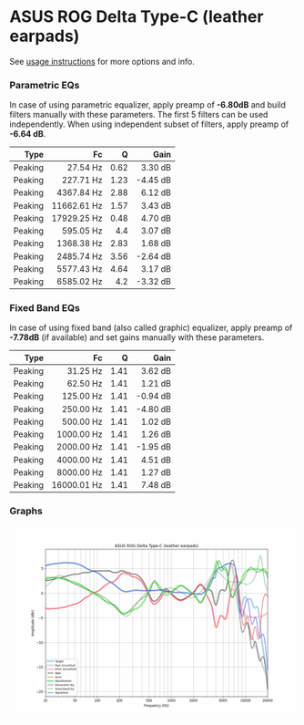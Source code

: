 # ASUS ROG Delta Type-C (leather earpads)
See [usage instructions](https://github.com/jaakkopasanen/AutoEq#usage) for more options and info.

### Parametric EQs
In case of using parametric equalizer, apply preamp of **-6.80dB** and build filters manually
with these parameters. The first 5 filters can be used independently.
When using independent subset of filters, apply preamp of **-6.64 dB**.

| Type    | Fc          |    Q | Gain     |
|--------:|------------:|-----:|---------:|
| Peaking | 27.54 Hz    | 0.62 | 3.30 dB  |
| Peaking | 227.71 Hz   | 1.23 | -4.45 dB |
| Peaking | 4367.84 Hz  | 2.88 | 6.12 dB  |
| Peaking | 11662.61 Hz | 1.57 | 3.43 dB  |
| Peaking | 17929.25 Hz | 0.48 | 4.70 dB  |
| Peaking | 595.05 Hz   | 4.4  | 3.07 dB  |
| Peaking | 1368.38 Hz  | 2.83 | 1.68 dB  |
| Peaking | 2485.74 Hz  | 3.56 | -2.64 dB |
| Peaking | 5577.43 Hz  | 4.64 | 3.17 dB  |
| Peaking | 6585.02 Hz  | 4.2  | -3.32 dB |

### Fixed Band EQs
In case of using fixed band (also called graphic) equalizer, apply preamp of **-7.78dB**
(if available) and set gains manually with these parameters.

| Type    | Fc          |    Q | Gain     |
|--------:|------------:|-----:|---------:|
| Peaking | 31.25 Hz    | 1.41 | 3.62 dB  |
| Peaking | 62.50 Hz    | 1.41 | 1.21 dB  |
| Peaking | 125.00 Hz   | 1.41 | -0.94 dB |
| Peaking | 250.00 Hz   | 1.41 | -4.80 dB |
| Peaking | 500.00 Hz   | 1.41 | 1.02 dB  |
| Peaking | 1000.00 Hz  | 1.41 | 1.26 dB  |
| Peaking | 2000.00 Hz  | 1.41 | -1.95 dB |
| Peaking | 4000.00 Hz  | 1.41 | 4.51 dB  |
| Peaking | 8000.00 Hz  | 1.41 | 1.27 dB  |
| Peaking | 16000.01 Hz | 1.41 | 7.48 dB  |

### Graphs
![](./ASUS%20ROG%20Delta%20Type-C%20(leather%20earpads).png)